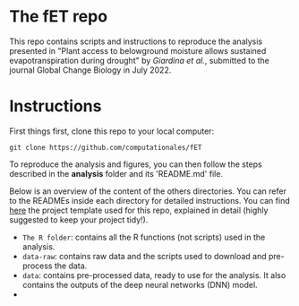 # The fET repo 

This repo contains scripts and instructions to reproduce the analysis presented in "Plant access to belowground moisture allows sustained evapotranspiration during drought" by *Giardina et al.*, submitted to the journal Global Change Biology in July 2022. 

# Instructions

First things first, clone this repo to your local computer:

```
git clone https://github.com/computationales/fET
```

To reproduce the analysis and figures, you can then follow the steps described in the **analysis** folder and its 'README.md' file. 

Below is an overview of the content of the others directories. You can refer to the READMEs inside each directory for detailed instructions. You can find [here](https://github.com/computationales/R-proj-template) the project template used for this repo, explained in detail (highly suggested to keep your project tidy!). 

* `The R folder`: contains all the R functions (not scripts) used in the analysis.
* `data-raw`: contains raw data and the scripts used to download and pre-process the data.
* `data`: contains pre-processed data, ready to use for the analysis. It also contains the outputs of the deep neural networks (DNN) model.
* 


